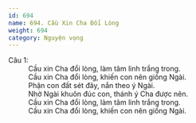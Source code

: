 ```yaml
---
id: 694
name: 694. Cầu Xin Cha Đổi Lòng
weight: 694
category: Nguyện vọng
---
```

<dl><dt>Câu 1:</dt><dd data-verse="1">Cầu xin Cha đổi lòng, làm tâm linh trắng trong. <br/>Cầu xin Cha đổi lòng, khiến con nên giống Ngài. <br/>Phận con đất sét đây, nắn theo ý Ngài. <br/>Nhờ Ngài khuôn đúc con, thánh ý Cha được nên. <br/>Cầu xin Cha đổi lòng, làm tâm linh trắng trong. <br/>Cầu xin Cha đổi lòng, khiến con nên giống Ngài. </dd></dl>
